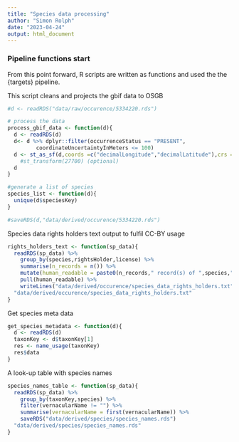 ```yaml
---
title: "Species data processing"
author: "Simon Rolph"
date: "2023-04-24"
output: html_document
---
```



### Pipeline functions start

From this point forward, R scripts are written as functions and used the the {targets} pipeline.

This script cleans and projects the gbif data to OSGB


```r
#d <- readRDS("data/raw/occurence/5334220.rds")

# process the data
process_gbif_data <- function(d){
  d <- readRDS(d)
  d<- d %>% dplyr::filter(occurrenceStatus == "PRESENT",
         coordinateUncertaintyInMeters <= 100)
  d <- st_as_sf(d,coords =c("decimalLongitude","decimalLatitude"),crs = 4326) #%>% 
    #st_transform(27700) (optional)
  d
}

#generate a list of species
species_list <- function(d){
  unique(d$speciesKey)
}

#saveRDS(d,"data/derived/occurence/5334220.rds")
```

Species data rights holders text output to fulfil CC-BY usage


```r
rights_holders_text <- function(sp_data){
  readRDS(sp_data) %>% 
    group_by(species,rightsHolder,license) %>% 
    summarise(n_records = n()) %>%
    mutate(human_readable = paste0(n_records," record(s) of ",species," recorded by ",rightsHolder," with license: ",license)) %>%
    pull(human_readable) %>%
    writeLines("data/derived/occurence/species_data_rights_holders.txt")
  "data/derived/occurence/species_data_rights_holders.txt"
}
```

Get species meta data


```r
get_species_metadata <- function(d){
  d <- readRDS(d)
  taxonKey <- d$taxonKey[1]
  res <- name_usage(taxonKey)
  res$data
}
```

A look-up table with species names 


```r
species_names_table <- function(sp_data){
  readRDS(sp_data) %>% 
    group_by(taxonKey,species) %>% 
    filter(vernacularName != "") %>%
    summarise(vernacularName = first(vernacularName)) %>%
    saveRDS("data/derived/species/species_names.rds")
  "data/derived/species/species_names.rds"
}
```
